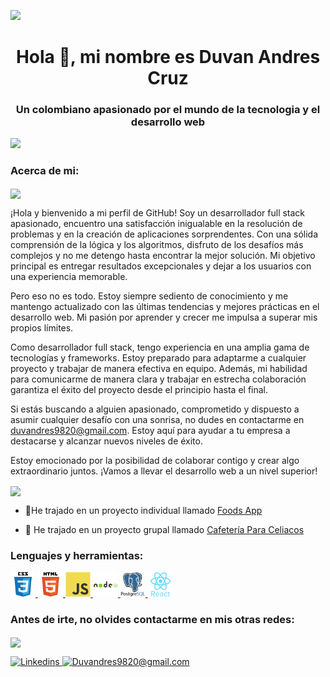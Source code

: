 
![](https://camo.githubusercontent.com/992babdffd8c74a1502de375fbdf7e4d54773242/68747470733a2f2f6d656469612e67697068792e636f6d2f6d656469612f53576f536b4e36447854737a71494b4571762f67697068792e676966)


<h1 align="center">Hola 👋, mi nombre es Duvan Andres Cruz</h1>
<h3 align="center">Un colombiano apasionado por el mundo de la tecnologia y el desarrollo web</h3>

<img src = "https://github.com/7oSkaaa/7oSkaaa/blob/main/Images/about_me.gif?raw=true" width = 50px><h3>Acerca de mi:</h3> 

<img align="center" src="https://media.giphy.com/media/VTtANKl0beDFQRLDTh/giphy.gif" width="200" />

¡Hola y bienvenido a mi perfil de GitHub! Soy un desarrollador full stack apasionado, encuentro una satisfacción inigualable en la resolución de problemas y en la creación de aplicaciones sorprendentes. Con una sólida comprensión de la lógica y los algoritmos, disfruto de los desafíos más complejos y no me detengo hasta encontrar la mejor solución. Mi objetivo principal es entregar resultados excepcionales y dejar a los usuarios con una experiencia memorable.

Pero eso no es todo. Estoy siempre sediento de conocimiento y me mantengo actualizado con las últimas tendencias y mejores prácticas en el desarrollo web. Mi pasión por aprender y crecer me impulsa a superar mis propios límites.

Como desarrollador full stack, tengo experiencia en una amplia gama de tecnologías y frameworks. Estoy preparado para adaptarme a cualquier proyecto y trabajar de manera efectiva en equipo. Además, mi habilidad para comunicarme de manera clara y trabajar en estrecha colaboración garantiza el éxito del proyecto desde el principio hasta el final.

Si estás buscando a alguien apasionado, comprometido y dispuesto a asumir cualquier desafío con una sonrisa, no dudes en contactarme en duvandres9820@gmail.com. Estoy aquí para ayudar a tu empresa a destacarse y alcanzar nuevos niveles de éxito.

Estoy emocionado por la posibilidad de colaborar contigo y crear algo extraordinario juntos. ¡Vamos a llevar el desarrollo web a un nivel superior!

<img align="center" src="https://2.bp.blogspot.com/-j9SAzrvG2R4/VqfjfxdvlcI/AAAAAAAAKCw/RpD3CmBTdhM/s1600/Homero-simpson-trabajar-en-casa-productividad.gif" width="200" />



- 🔭He trajado en un proyecto individual llamado [Foods App](https://github.com/DUVANCRUZ/pifOOD)

- 👯 He trajado en un proyecto grupal llamado [Cafetería Para Celiacos](https://github.com/LMCT04/PF-Henry)
     


<h3 align="left">Lenguajes y herramientas:</h3>
<p align="left"> <a href="https://www.w3schools.com/css/" target="_blank" rel="noreferrer"> <img src="https://raw.githubusercontent.com/devicons/devicon/master/icons/css3/css3-original-wordmark.svg" alt="css3" width="40" height="40"/> </a>  <a href="https://www.w3.org/html/" target="_blank" rel="noreferrer"> <img src="https://raw.githubusercontent.com/devicons/devicon/master/icons/html5/html5-original-wordmark.svg" alt="html5" width="40" height="40"/> </a> <a href="https://developer.mozilla.org/en-US/docs/Web/JavaScript" target="_blank" rel="noreferrer"> <img src="https://raw.githubusercontent.com/devicons/devicon/master/icons/javascript/javascript-original.svg" alt="javascript" width="40" height="40"/> </a> <a href="https://nodejs.org" target="_blank" rel="noreferrer"> <img src="https://raw.githubusercontent.com/devicons/devicon/master/icons/nodejs/nodejs-original-wordmark.svg" alt="nodejs" width="40" height="40"/> </a> <a href="https://www.postgresql.org" target="_blank" rel="noreferrer"> <img src="https://raw.githubusercontent.com/devicons/devicon/master/icons/postgresql/postgresql-original-wordmark.svg" alt="postgresql" width="40" height="40"/> </a> <a href="https://reactjs.org/" target="_blank" rel="noreferrer"> <img src="https://raw.githubusercontent.com/devicons/devicon/master/icons/react/react-original-wordmark.svg" alt="react" width="40" height="40"/> </a> </p>


<h3 align="left">Antes de irte, no olvides contactarme en mis otras redes:</h3>
<img align="center" src="https://31.media.tumblr.com/507637862ee30caf76145c3f48f9b61b/tumblr_mw9cm8Nf8J1rzfa3ao1_500.gif" width="200" autoplay=true />
<p align="left">

<a href="https://www.linkedin.com/in/duvan-andres-cruz-mora-85344a222/">
<img border="0" alt="Linkedin" src="https://img.icons8.com/doodle/40/000000/linkedin--v2.png"/>s
</a>
  <a href="duvandres9820@gmail.com">
<img border="0" alt="Duvandres9820@gmail.com" src="https://img.icons8.com/doodle/38/000000/gmail-new.png"/>
</a>
</p>
